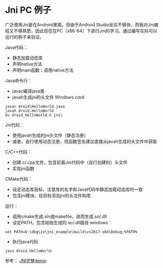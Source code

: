 # Jni PC 例子
广泛使用Jni是在Android里面。但由于Android Studio反应不够快，而我对Jni编程又不够熟悉，因此现在在PC（x86-64）下进行Jni的学习。通过编写实际可以运行的例子来验证。

Java代码：
- 静态加载动态库
- 声明native方法
- 声明main函数；调用native方法

Java命令行：
- javac编译java类
- javah生成jni的头文件
Windows cmd:
```batch
javac droid\HelloWorld.java
javah droid.HelloWorld
mv droid_HelloWorld.h jni\
```

Jni代码：
- 使用javah生成的jni头文件（静态注册）
- 或者，自行使用动态注册，但函数签名建议直接从javah生成的头文件中获取

C/C++代码：
- 创建.c/.cpp文件，包含前面Jni代码中（自行创建的）头文件
- 实现jni函数

CMake代码：
- 设定动态库目标，注意库的名字和Java代码中静态加载动态库时一致
- 包含jni模块，给目标添加jni的头文件和库

运行：
- 调用cmake生成.sln或makefile，进而生成.so/.dll
- 设定PATH，包含刚刚生成的.so/.dll路径
windows：
```batch
set PATH=E:\dbg\zz\jni_example\build\vs2017-x64\Debug;%PATH%
```
- 执行java代码
```batch
java droid.HelloWorld
```


参考：
[JNI完整demo](https://blog.csdn.net/riluomati/article/details/103205528)